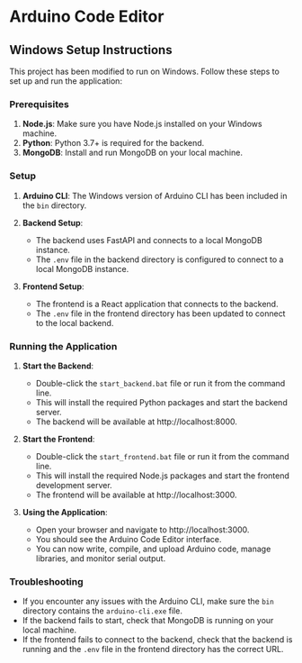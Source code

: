 # Arduino Code Editor

## Windows Setup Instructions

This project has been modified to run on Windows. Follow these steps to set up and run the application:

### Prerequisites

1. **Node.js**: Make sure you have Node.js installed on your Windows machine.
2. **Python**: Python 3.7+ is required for the backend.
3. **MongoDB**: Install and run MongoDB on your local machine.

### Setup

1. **Arduino CLI**: The Windows version of Arduino CLI has been included in the `bin` directory.

2. **Backend Setup**:
   - The backend uses FastAPI and connects to a local MongoDB instance.
   - The `.env` file in the backend directory is configured to connect to a local MongoDB instance.

3. **Frontend Setup**:
   - The frontend is a React application that connects to the backend.
   - The `.env` file in the frontend directory has been updated to connect to the local backend.

### Running the Application

1. **Start the Backend**:
   - Double-click the `start_backend.bat` file or run it from the command line.
   - This will install the required Python packages and start the backend server.
   - The backend will be available at http://localhost:8000.

2. **Start the Frontend**:
   - Double-click the `start_frontend.bat` file or run it from the command line.
   - This will install the required Node.js packages and start the frontend development server.
   - The frontend will be available at http://localhost:3000.

3. **Using the Application**:
   - Open your browser and navigate to http://localhost:3000.
   - You should see the Arduino Code Editor interface.
   - You can now write, compile, and upload Arduino code, manage libraries, and monitor serial output.

### Troubleshooting

- If you encounter any issues with the Arduino CLI, make sure the `bin` directory contains the `arduino-cli.exe` file.
- If the backend fails to start, check that MongoDB is running on your local machine.
- If the frontend fails to connect to the backend, check that the backend is running and the `.env` file in the frontend directory has the correct URL.